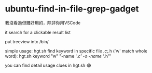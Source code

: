 # ubuntu-find-in-file-grep-gadget

我沒看過但鰻好用的，除非你用VSCode

it search for a clickable result list

put treeview into /bin/

simple usage:
hgt.sh <key-word>
find keyword in specific file *.c;*.h ('w' match whole word):
hgt.sh keyword "w" "-name '*.c' -o -name '*.h'"
  
you can find detail usage clues in hgt.sh 😂
